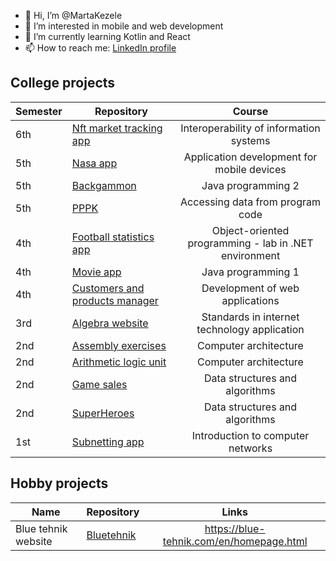 - 👋 Hi, I’m @MartaKezele
- 👀 I’m interested in mobile and web development
- 🌱 I’m currently learning Kotlin and React
- 📫 How to reach me: [LinkedIn profile](https://www.linkedin.com/in/marta-kezele)

## College projects
| Semester | Repository                                                 |                   Course                   |
|----------|------------------------------------------------------------|:------------------------------------------:|
| 6th      | [Nft market tracking app](https://github.com/MartaKezele/nft-market-tracking)        | Interoperability of information systems |
| 5th      | [Nasa app](https://github.com/MartaKezele/nasa-app)        | Application development for mobile devices |
| 5th      | [Backgammon](https://github.com/MartaKezele/backgammon)    | Java programming 2                         |
| 5th      | [PPPK](https://github.com/MartaKezele/PPPK-projects)       | Accessing data from program code           |
| 4th      | [Football statistics app](https://github.com/MartaKezele/football-world-cup-statistics-app) | Object-oriented programming - lab in .NET environment
| 4th      | [Movie app](https://github.com/MartaKezele/movie-app)      | Java programming 1                         |
| 4th      | [Customers and products manager](https://github.com/MartaKezele/customers-and-products-manager) | Development of web applications |
| 3rd      | [Algebra website](https://github.com/MartaKezele/algebra-website) | Standards in internet technology application |
| 2nd      | [Assembly exercises](https://github.com/MartaKezele/assembly-exercises) | Computer architecture |
| 2nd      | [Arithmetic logic unit](https://github.com/MartaKezele/arithmetic-logic-unit) | Computer architecture |
| 2nd      | [Game sales](https://github.com/MartaKezele/SPA-Project1-GameSales) | Data structures and algorithms |
| 2nd      | [SuperHeroes](https://github.com/MartaKezele/SPA-Project2-SuperHeroes) | Data structures and algorithms |
| 1st      | [Subnetting app](https://github.com/MartaKezele/subnetting-app) | Introduction to computer networks |
## Hobby projects
| Name                | Repository                                              |                   Links                   |
|---------------------|---------------------------------------------------------|:-----------------------------------------:|
| Blue tehnik website | [Bluetehnik](https://github.com/MartaKezele/bluetehnik) | https://blue-tehnik.com/en/homepage.html |
